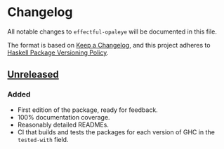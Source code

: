 # Changelog

All notable changes to `effectful-opaleye` will be documented in this file.

The format is based on [Keep a Changelog](https://keepachangelog.com/en/1.1.0/),
and this project adheres to [Haskell Package Versioning Policy](https://pvp.haskell.org).

## [Unreleased]

### Added

- First edition of the package, ready for feedback.
- 100% documentation coverage.
- Reasonably detailed READMEs.
- CI that builds and tests the packages for each version of GHC in the `tested-with` field.

[unreleased]: https://github.com/fpringle/effectful-postgresql/compare/3f68fcd...HEAD
